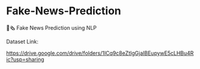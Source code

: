 # Fake-News-Prediction
📰🗞 Fake News Prediction using NLP

Dataset Link: 

https://drive.google.com/drive/folders/1ICq9c8eZtIgGjaIBEupywE5cLHBu4Ric?usp=sharing
